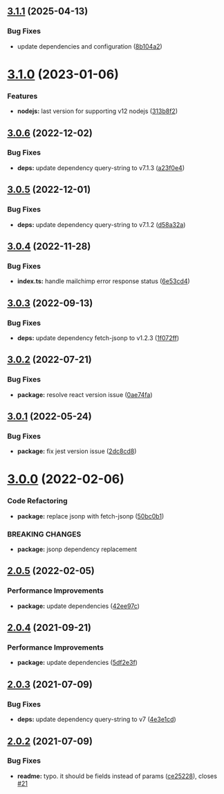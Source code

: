 ## [3.1.1](https://github.com/imgarylai/use-mailchimp-form/compare/v3.1.0...v3.1.1) (2025-04-13)

### Bug Fixes

- update dependencies and configuration ([8b104a2](https://github.com/imgarylai/use-mailchimp-form/commit/8b104a2dd616eb3946052aab1d7e5de74ceccc5b))

# [3.1.0](https://github.com/imgarylai/use-mailchimp-form/compare/v3.0.6...v3.1.0) (2023-01-06)

### Features

- **nodejs:** last version for supporting v12 nodejs ([313b8f2](https://github.com/imgarylai/use-mailchimp-form/commit/313b8f226641cfbcb976726010605adcb86e03fd))

## [3.0.6](https://github.com/imgarylai/use-mailchimp-form/compare/v3.0.5...v3.0.6) (2022-12-02)

### Bug Fixes

- **deps:** update dependency query-string to v7.1.3 ([a23f0e4](https://github.com/imgarylai/use-mailchimp-form/commit/a23f0e40d8cf0ab4a08133abe9a830617f98f96e))

## [3.0.5](https://github.com/imgarylai/use-mailchimp-form/compare/v3.0.4...v3.0.5) (2022-12-01)

### Bug Fixes

- **deps:** update dependency query-string to v7.1.2 ([d58a32a](https://github.com/imgarylai/use-mailchimp-form/commit/d58a32aec396096a271ea56ae0b8b80937de089c))

## [3.0.4](https://github.com/imgarylai/use-mailchimp-form/compare/v3.0.3...v3.0.4) (2022-11-28)

### Bug Fixes

- **index.ts:** handle mailchimp error response status ([6e53cd4](https://github.com/imgarylai/use-mailchimp-form/commit/6e53cd4212a3ecaa89565662d7b95aeb9155de55))

## [3.0.3](https://github.com/imgarylai/use-mailchimp-form/compare/v3.0.2...v3.0.3) (2022-09-13)

### Bug Fixes

- **deps:** update dependency fetch-jsonp to v1.2.3 ([1f072ff](https://github.com/imgarylai/use-mailchimp-form/commit/1f072ff480a05386f99b4d0270efbcdd38343c48))

## [3.0.2](https://github.com/imgarylai/use-mailchimp-form/compare/v3.0.1...v3.0.2) (2022-07-21)

### Bug Fixes

- **package:** resolve react version issue ([0ae74fa](https://github.com/imgarylai/use-mailchimp-form/commit/0ae74fa6f4c81f0264390929bdb8d838d0a8c459))

## [3.0.1](https://github.com/imgarylai/use-mailchimp-form/compare/v3.0.0...v3.0.1) (2022-05-24)

### Bug Fixes

- **package:** fix jest version issue ([2dc8cd8](https://github.com/imgarylai/use-mailchimp-form/commit/2dc8cd8925953f25c0aac116cfee7ba1bf99fa95))

# [3.0.0](https://github.com/imgarylai/use-mailchimp-form/compare/v2.0.5...v3.0.0) (2022-02-06)

### Code Refactoring

- **package:** replace jsonp with fetch-jsonp ([50bc0b1](https://github.com/imgarylai/use-mailchimp-form/commit/50bc0b1d3476fcc5b330e7ba72ef40cd275dee94))

### BREAKING CHANGES

- **package:** jsonp dependency replacement

## [2.0.5](https://github.com/imgarylai/use-mailchimp-form/compare/v2.0.4...v2.0.5) (2022-02-05)

### Performance Improvements

- **package:** update dependencies ([42ee97c](https://github.com/imgarylai/use-mailchimp-form/commit/42ee97c32c9c50e3d2aaf3522c4c859f05b63ea9))

## [2.0.4](https://github.com/imgarylai/use-mailchimp-form/compare/v2.0.3...v2.0.4) (2021-09-21)

### Performance Improvements

- **package:** update dependencies ([5df2e3f](https://github.com/imgarylai/use-mailchimp-form/commit/5df2e3fc8e1364f239a0b1014dc9ab377592a491))

## [2.0.3](https://github.com/imgarylai/use-mailchimp-form/compare/v2.0.2...v2.0.3) (2021-07-09)

### Bug Fixes

- **deps:** update dependency query-string to v7 ([4e3e1cd](https://github.com/imgarylai/use-mailchimp-form/commit/4e3e1cd0ed3c60709128c0ff91752a7765f1c245))

## [2.0.2](https://github.com/imgarylai/use-mailchimp-form/compare/v2.0.1...v2.0.2) (2021-07-09)

### Bug Fixes

- **readme:** typo. it should be fields instead of params ([ce25228](https://github.com/imgarylai/use-mailchimp-form/commit/ce2522883855afc65ff5518e0c76f6e3450a8227)), closes [#21](https://github.com/imgarylai/use-mailchimp-form/issues/21)
